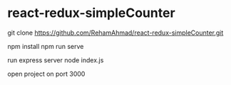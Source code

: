 # react-redux-simpleCounter

git clone https://github.com/RehamAhmad/react-redux-simpleCounter.git

npm install
npm run serve


run express server
     node index.js


open project on port 3000
